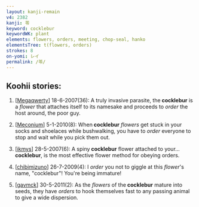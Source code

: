 ```yaml
---
layout: kanji-remain
v4: 2382
kanji: 苓
keyword: cocklebur
keywordWK: plant
elements: flowers, orders, meeting, chop-seal, hanko
elementsTree: t(flowers, orders)
strokes: 8
on-yomi: レイ
permalink: /苓/
---
```


## Koohii stories: 

1) [<a href="http://kanji.koohii.com/profile/Megaqwerty">Megaqwerty</a>] 18-6-2007(36): A truly invasive parasite, the<strong> cocklebur</strong> is a <em>flower</em> that attaches itself to its namesake and proceeds to <em>order</em> the host around, the poor guy.

2) [<a href="http://kanji.koohii.com/profile/Meconium">Meconium</a>] 5-1-2010(8): When<strong> cocklebur</strong> <em>flowers</em> get stuck in your socks and shoelaces while bushwalking, you have to <em>order</em> everyone to stop and wait while you pick them out.

3) [<a href="http://kanji.koohii.com/profile/ikmys">ikmys</a>] 28-5-2007(6): A spiny<strong> cocklebur</strong> flower attached to your...<strong> cocklebur</strong>, is the most effective flower method for obeying orders.

4) [<a href="http://kanji.koohii.com/profile/chibimizuno">chibimizuno</a>] 26-7-2009(4): I <em>order</em> you not to giggle at this <em>flower</em>&#039;s name, &quot;cocklebur&quot;! You&#039;re being immature!

5) [<a href="http://kanji.koohii.com/profile/gavmck">gavmck</a>] 30-5-2011(2): As the <em>flowers</em> of the<strong> cocklebur</strong> mature into seeds, they have <em>orders</em> to hook themselves fast to any passing animal to give a wide dispersion.

